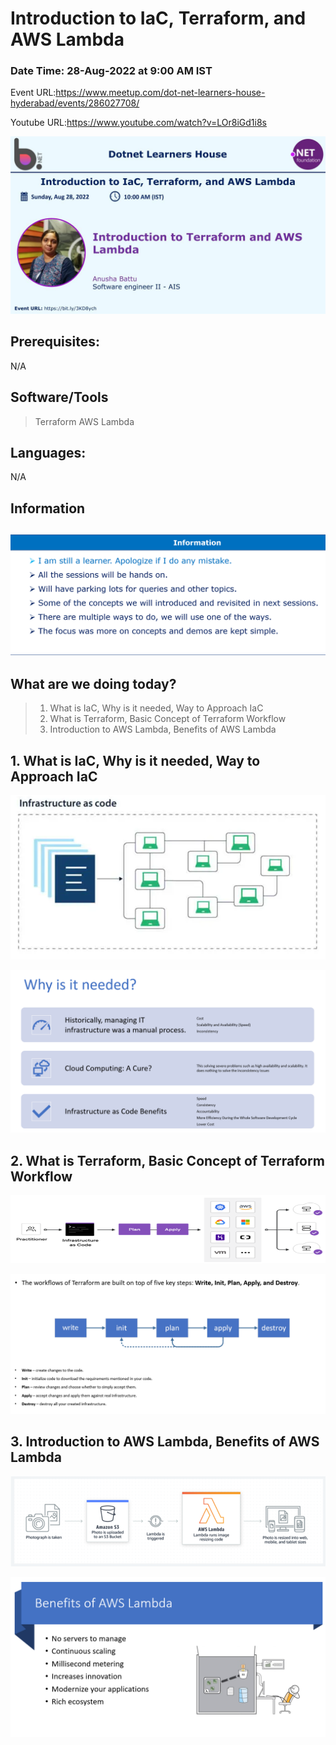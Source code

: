 # Introduction to IaC, Terraform, and AWS Lambda

### Date Time: 28-Aug-2022 at 9:00 AM IST

Event URL:https://www.meetup.com/dot-net-learners-house-hyderabad/events/286027708/

Youtube URL:https://www.youtube.com/watch?v=LOr8iGd1i8s

![Anusha|150x150](./Documentation/Images/Anusha.PNG)

## Prerequisites:

N/A

## Software/Tools

> Terraform
> AWS Lambda

## Languages:

N/A

## Information

## ![Information | 100x100](./Documentation/Images/Information.PNG)

## What are we doing today?

> 1. What is IaC, Why is it needed, Way to Approach IaC
> 2. What is Terraform, Basic Concept of Terraform Workflow
> 3. Introduction to AWS Lambda, Benefits of AWS Lambda

## 1. What is IaC, Why is it needed, Way to Approach IaC

![IaC | 100x100](./Documentation/Images/IaC.PNG)

![IaC1 | 100x100](./Documentation/Images/IaC1.PNG)

## 2. What is Terraform, Basic Concept of Terraform Workflow

![Terraform | 100x100](./Documentation/Images/Terraform.PNG)

![Terraform1 | 100x100](./Documentation/Images/Terraform1.PNG)

## 3. Introduction to AWS Lambda, Benefits of AWS Lambda

![AWSLambda | 100x100](./Documentation/Images/AWSLambda.PNG)

![AWSLambda1 | 100x100](./Documentation/Images/AWSLambda1.PNG)
